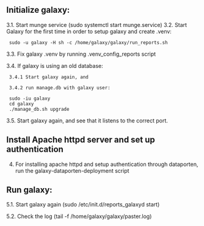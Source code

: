
## Initialize galaxy: 

3.1. Start munge service (sudo systemctl start munge.service)
3.2. Start Galaxy for the first time in order to setup galaxy and create .venv:

     sudo -u galaxy -H sh -c /home/galaxy/galaxy/run_reports.sh

3.3. Fix galaxy .venv by running .venv_config_reports script

3.4. If galaxy is using an old database:
 
     3.4.1 Start galaxy again, and
     
     3.4.2 run manage.db with galaxy user:

     sudo -iu galaxy
     cd galaxy
     ./manage_db.sh upgrade

3.5. Start galaxy again, and see that it listens to the correct port.

## Install Apache httpd server and set up authentication

4. For installing apache httpd and setup authentication through dataporten, run
the galaxy-dataporten-deployment script

## Run galaxy:

5.1. Start galaxy again (sudo /etc/init.d/reports_galaxyd start)

5.2. Check the log (tail -f /home/galaxy/galaxy/paster.log)

